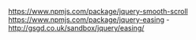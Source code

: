 https://www.npmjs.com/package/jquery-smooth-scroll
https://www.npmjs.com/package/jquery-easing - http://gsgd.co.uk/sandbox/jquery/easing/